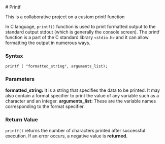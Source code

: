 <div>
# Printf

This is a collaborative project on a custom printf function
</div>

In C language, ```printf()``` function is used to print formatted output to the standard output stdout (which is generally the console screen).  The printf function is a part of the C standard library ```<stdio.h>``` and it can allow formatting the output in numerous ways.

### Syntax
```
printf ( "formatted_string", arguments_list);
```
### Parameters
**formatted_string:** It is a string that specifies the data to be printed. It may also contain a format specifier to print the value of any variable such as a character and an integer.
**arguments_list:** These are the variable names corresponding to the format specifier.
### Return Value
```printf()``` returns the number of characters printed after successful execution.
If an error occurs, a negative value is **returned.**
